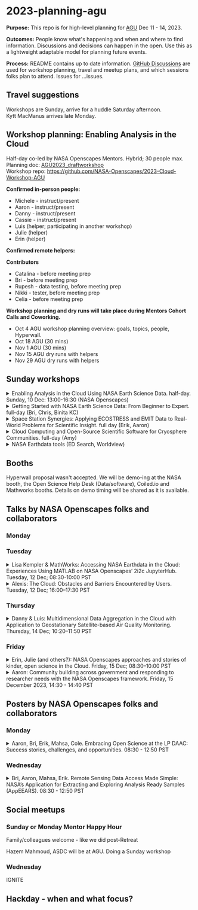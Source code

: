 # 2023-planning-agu

**Purpose:** This repo is for high-level planning for [AGU](https://www.agu.org/fall-meeting) Dec 11 - 14, 2023.

**Outcomes:** People know what's happening and when and where to find information. Discussions and decisions can happen in the open. Use this as a lightweight adaptable model for planning future events.

**Process:** README contains up to date information. [GitHub Discussions](https://github.com/NASA-Openscapes/2023-planning-agu/discussions) are used for workshop planning, travel and meetup plans, and which sessions folks plan to attend. Issues for ...issues.

## Travel suggestions

Workshops are Sunday, arrive for a huddle Saturday afternoon.  
Kytt MacManus arrives late Monday.


## Workshop planning: Enabling Analysis in the Cloud 

Half-day co-led by NASA Openscapes Mentors. Hybrid; 30 people max.  
Planning doc: [AGU2023_draftworkshop](https://docs.google.com/document/d/1dOilx2mVi-HK4gout0SpYczyXpsZymL0h4bKaIQ-2ew/)  
Workshop repo: https://github.com/NASA-Openscapes/2023-Cloud-Workshop-AGU

**Confirmed in-person people:** 
- Michele - instruct/present
- Aaron - instruct/present
- Danny - instruct/present
- Cassie - instruct/present
- Luis (helper; participating in another workshop)
- Julie (helper)
- Erin (helper)

**Confirmed remote helpers:**


**Contributors**  
- Catalina - before meeting prep
- Bri - before meeting prep
- Rupesh - data testing, before meeting prep
- Nikki - tester, before meeting prep
- Celia - before meeting prep

**Workshop planning and dry runs will take place during Mentors Cohort Calls and Coworking.**

- Oct 4	AGU workshop planning overview: goals, topics, people, Hyperwall.		
- Oct 18	AGU (30 mins)		
- Nov 1	AGU (30 mins)	
- Nov 15	AGU dry runs with helpers	
- Nov 29	AGU dry runs with helpers

## Sunday workshops

<details>
<summary>Enabling Analysis in the Cloud Using NASA Earth Science Data. half-day. Sunday, 10 Dec: 13:00-16:30 (NASA Openscapes)</summary>

<https://agu.confex.com/agu/fm23/meetingapp.cgi/Session/193427>

Date and Time: Sunday, 10 December 2023: 13:00 - 16:30 **

Location: Moscone Center, 3022 - West

Final Session #: SCIWS23

Session Type: Hybrid

</details>

<details>
<summary>Getting Started with NASA Earth Science Data: From Beginner to Expert. full-day (Bri, Chris, Binita KC)</summary>

<https://agu.confex.com/agu/fm23/meetingapp.cgi/Session/193391>

Date and Time: Sunday, 10 December 2023: 08:00 - 15:00 **  

Location: 3005 - West (Level 3, West, Moscone Center)

Session Type:   
</details>

<details>
<summary>Space Station Synergies: Applying ECOSTRESS and EMIT Data to Real-World Problems for Scientific Insight. full day (Erik, Aaron)</summary>

<https://agu.confex.com/agu/fm23/meetingapp.cgi/Session/193331>

Date and Time: Sunday, 10 December 2023:  08:00 - 15:00 **

Location: 3004 - West (Level 3, West, Moscone Center)

Session Type: Hybrid

</details>

<details>
<summary>Cloud Computing and Open-Source Scientific Software for Cryosphere Communities. full-day (Amy) </summary>

<https://agu.confex.com/agu/fm23/meetingapp.cgi/Session/193477>  

Date and Time: Sunday, 10 December 2023: 08:00 - 15:00 **   

Location: 3006 - West (Level 3, West, Moscone Center) 

</details>


<details>
<summary>NASA Earthdata tools (ED Search, Worldview)</summary>
Workshop Title:    
  
Date and Time: Sunday, 10 December 2023: TIME **    

Location:     

Final Session #:      

</details>



## Booths

Hyperwall proposal wasn't accepted. We will be demo-ing at the NASA booth, the Open Science Help Desk (Data/software), Coiled.io and Mathworks booths. Details on demo timing will be shared as it is available. 

## Talks by NASA Openscapes folks and collaborators
### Monday

### Tuesday
<details>
<summary>Lisa Kempler & MathWorks: Accessing NASA Earthdata in the Cloud: Experiences Using MATLAB on NASA Openscapes’ 2i2c JupyterHub. Tuesday, 12 Dec; 08:30-10:00 PST</summary>

<https://agu.confex.com/agu/fm23/meetingapp.cgi/Paper/1281461>

Abstract ID: 1281461  
Final Paper Number and Abstract Title: IN21A-02: Accessing NASA Earthdata in the Cloud: Experiences Using MATLAB on NASA Openscapes’ 2i2c JupyterHub  
Presentation Type: Oral  
Session Date and Time: Tuesday, 12 December 2023; 08:30 - 10:00 PST  
Session Number and Title: IN21A: Accelerating Science: The Convergence of Inclusive Computational Resources, Cloud-Optimized Data, Open-Source Tools, and Open Collaborative Communities I Oral  
</details>

<details>
<summary>Alexis: The Cloud: Obstacles and Barriers Encountered by Users. Tuesday, 12 Dec; 16:00–17:30 PST</summary>

Alexis, eLightning doing a re-run from my ESIP poster, with updates based on the post-it note feedback  
Abstract ID: 1360223  
Final Paper Number & Abstract Title: IN24B-02: The Cloud: Obstacles and Barriers Encountered by Users  
Presentation Type: eLightning  
Session Number and Title: IN24B: Accelerating Science: The Convergence of Inclusive Computational Resources, Cloud-Optimized Data, Open-Source Tools, and Open Collaborative Communities III eLightning  
Session Date and Time: Tuesday, 12 December 2023; 16:00 – 17:30 PST  
Location: Moscone Center, South, Hall D; eLightning Theater IV, Hall D - South  
</details>

### Thursday
<details>
<summary>Danny & Luis: Multidimensional Data Aggregation in the Cloud with Application to Geostationary Satellite-based Air Quality Monitoring. Thursday, 14 Dec; 10:20–11:50 PST</summary>
  
Danny & Luis:  
Final Paper Number and Abstract Title: IN42B-01: Multidimensional Data Aggregation in the Cloud with Application to Geostationary Satellite-based Air Quality Monitoring  
Presentation Type: Oral  
Session Number and Title: IN42B: Maximizing the Utility and Efficiency of Scientific Research Through Analysis-Ready Data and Data Harmonization I Oral  
Session Date and Time: Thursday, 14 December 2023; 10:20 – 11:50 PST  
Presentation Length: 10:22 – 10:32 PST  
Location: Moscone Center, 2014 - West  
</details>

### Friday
<details>
<summary>Erin, Julie (and others?): NASA Openscapes approaches and stories of kinder, open science in the Cloud. Friday, 15 Dec; 08:30–10:00 PST</summary>

<https://agu.confex.com/agu/fm23/meetingapp.cgi/Paper/1368324>

Erin, Julie (and others?)  
Abstract ID: 1368324  
Final Paper Number and Abstract Title: SH51A-04: NASA Openscapes approaches and stories of kinder, open science in the Cloud  
Presentation Type: Oral  
Session Number and Title: SH51A: Adopting Open Science in the Heliophysics, Earth, and Space Sciences II Oral  
Session Date and Time: Friday, 15 December 2023; 08:30 – 10:00 PST  
Presentation Length: 09:00 – 09:10 PST  
Location: Moscone Center, 211 - South  
</details>

<details>
<summary>Aaron: Community building across government and responding to researcher needs with the NASA Openscapes framework. Friday, 15 December 2023, 14:30 - 14:40 PST
</summary> 
  
<https://agu.confex.com/agu/fm23/meetingapp.cgi/Paper/1430101>

Location: 301-302 - South (Level 3, South, Moscone Center)  
</details>

## Posters by NASA Openscapes folks and collaborators
### Monday
<details>
<summary>Aaron, Bri, Erik, Mahsa, Cole. Embracing Open Science at the LP DAAC: Success stories, challenges, and opportunities. 08:30 - 12:50 PST
</summary> 

<https://agu.confex.com/agu/fm23/meetingapp.cgi/Paper/1411855>
  
Monday, 11 December 2023  08:30 - 12:50 PST
Poster Hall A-C - South (Exhibition Level, South, Moscone Center)
</details> 

### Wednesday
<details>
<summary>Bri, Aaron, Mahsa, Erik. Remote Sensing Data Access Made Simple: NASA’s Application for Extracting and Exploring Analysis Ready Samples (AρρEEARS). 08:30 - 12:50 PST
</summary> 
  
<https://agu.confex.com/agu/fm23/meetingapp.cgi/Paper/1403006>

Wednesday, 13 December 2023, 08:30 - 12:50 PST  
Poster Hall A-C - South (Exhibition Level, South, Moscone Center)

</details>

## Social meetups
### Sunday or Monday Mentor Happy Hour

Family/colleagues welcome - like we did post-Retreat

Hazem Mahmoud, ASDC will be at AGU. Doing a Sunday workshop

### Wednesday 

IGNITE

## Hackday - when and what focus?

